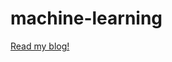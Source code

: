 # machine-learning
 <a href="https://TechSavvySadie.substack.com" target="_blank"> Read my blog!</a>
